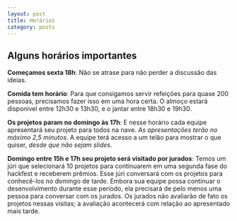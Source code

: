 ```yaml
---
layout: post
title: Horários
category: posts
---
```


Alguns horários importantes
---

**Começamos sexta 18h**: Não se atrase para não perder a discussão das ideias.

**Comida tem horário**: Para que consigamos servir refeições para quase 200 pessoas, precisamos fazer isso em uma hora certa. O almoço estará disponível entre 12h30 e 13h30, e o jantar entre 18h30 e 19h30.

**Os projetos param no domingo às 17h**: E nesse horário cada equipe apresentará seu projeto para todos na nave. *As apresentações terão no máximo 2,5 minutos*. A equipe terá acesso a um telão para mostrar o que quiser, *desde que não sejam slides*.

**Domingo entre 15h e 17h seu projeto será visitado por jurados**: Temos um júri que selecionará 10 projetos para continuarem em uma segunda fase do hackfest e receberem prêmios. Esse júri conversará com os projetos para conhecê-los no domingo de tarde. Embora sua equipe possa continuar o desenvolvimento durante esse período, ela precisará de pelo menos uma pessoa para conversar com os jurados. Os jurados não avaliarão de fato os projetos nessas visitas; a avaliação acontecerá com relação ao apresentado mais tarde.
